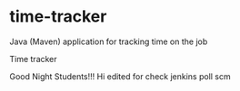 # time-tracker
Java (Maven) application for tracking time on the job

Time tracker

Good Night Students!!!
Hi edited for check jenkins poll scm
